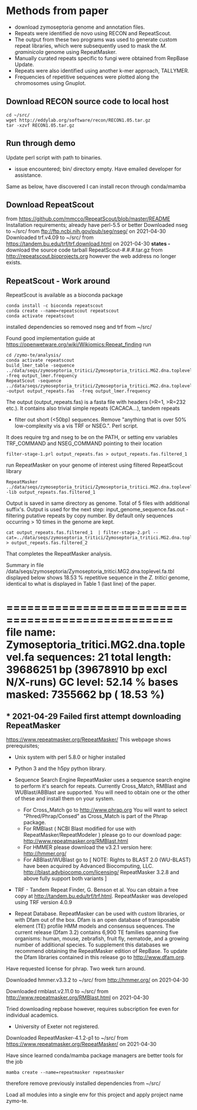 # Methods from paper
- download zymoseptoria genome and annotation files.
- Repeats were identified de novo using RECON and RepeatScout.
- The output from these two programs was used to generate custom repeat libraries, which were subsequently used to mask the *M. graminicola* genome using RepeatMasker. 
- Manually curated repeats specific to fungi were obtained from RepBase Update. 
- Repeats were also identified using another k-mer approach, TALLYMER.
- Frequencies of repetitive sequences were plotted along the chromosomes using Gnuplot.

## Download RECON source code to local host

    cd ~/src/
    wget http://eddylab.org/software/recon/RECON1.05.tar.gz
    tar -xzvf RECON1.05.tar.gz

## Run through demo
Update perl script with path to binaries.
- issue encountered; bin/ directory empty. Have emailed developer for assistance.

Same as below, have discovered I can install recon through conda/mamba


## Download RepeatScout
from https://github.com/mmcco/RepeatScout/blob/master/README
Installation requirements;
already have perl-5.5 or better
Downloaded nseg to ~/src/ from ftp://ftp.ncbi.nih.gov/pub/seg/nseg/ on 2021-04-30
Downloaded trf.v4.09 to ~/src/ from https://tandem.bu.edu/trf/trf.download.html on 2021-04-30
**states -** download the source code tarball RepeatScout-#.#.#.tar.gz 
from http://repeatscout.bioprojects.org however the web address no longer exists.

## RepeatScout - Work around
RepeatScout is available as a bioconda package
    
    conda install -c bioconda repeatscout
    conda create --name=repeatscout repeatscout
    conda activate repeatscout

installed dependencies so  removed nseg and trf from ~/src/

Found good implementation guide at https://openwetware.org/wiki/Wikiomics:Repeat_finding
run
    
    cd /zymo-te/analysis/
    conda activate repeatscout
    build_lmer_table -sequence ../data/seqs/zymoseptoria_tritici/Zymoseptoria_tritici.MG2.dna.toplevel.fa -freq output_lmer.frequency
    RepeatScout -sequence ../data/seqs/zymoseptoria_tritici/Zymoseptoria_tritici.MG2.dna.toplevel.fa -output output_repeats.fas  -freq output_lmer.frequency

The output (output_repeats.fas) is a fasta file with headers (>R=1, >R=232 etc.). It contains also trivial simple repeats (CACACA...), tandem repeats

- filter out short (<50bp) sequences. Remove "anything that is over 50% low-complexity vis a vis TRF or NSEG.". Perl script.

It does require trg and nseg to be on the PATH, or setting env variables TRF_COMMAND and NSEG_COMMAND pointing to their location

    filter-stage-1.prl output_repeats.fas > output_repeats.fas.filtered_1

run RepeatMasker on your genome of interest using filtered RepeatScout library

    RepeatMasker  ../data/seqs/zymoseptoria_tritici/Zymoseptoria_tritici.MG2.dna.toplevel.fa -lib output_repeats.fas.filtered_1

Output is saved in same directory as genome. Total of 5 files with additional suffix's.
Output is used for the next step: input_genome_sequence.fas.out - filtering putative repeats by copy number. By default only sequences occurring > 10 times in the genome are kept.

    cat output_repeats.fas.filtered_1  | filter-stage-2.prl --cat=../data/seqs/zymoseptoria_tritici/Zymoseptoria_tritici.MG2.dna.toplevel.fa.out > output_repeats.fas.filtered_2

That completes the RepeatMasker analysis.

Summary in file /data/seqs/zymoseptoria/Zymoseptoria_tritici.MG2.dna.toplevel.fa.tbl displayed below shows 18.53 % repetitive sequence in the *Z. tritici* genome, identical to what is displayed in Table 1 (last line) of the paper.

==================================================
file name: Zymoseptoria_tritici.MG2.dna.toplevel.fa
sequences:            21
total length:   39686251 bp  (39678910 bp excl N/X-runs)
GC level:         52.14 %
bases masked:    7355662 bp ( 18.53 %)
==================================================

## \* 2021-04-29 Failed first attempt downloading RepeatMasker
https://www.repeatmasker.org/RepeatMasker/
This webpage shows prerequisites;

- Unix system with perl 5.8.0 or higher installed
- Python 3 and the h5py python library.
- Sequence Search Engine
RepeatMasker uses a sequence search engine to perform it's search for repeats. Currently Cross_Match, RMBlast and WUBlast/ABBlast are supported. You will need to obtain one or the other of these and install them on your system.

    - For Cross_Match go to http://www.phrap.org You will want to select "Phred/Phrap/Consed" as Cross_Match is part of the Phrap package.
    - For RMBlast ( NCBI Blast modified for use with RepeatMasker/RepeatModeler ) please go to our download page: http://www.repeatmasker.org/RMBlast.html
    - For HMMER please download the v3.2.1 version here: http://hmmer.org/
    - For ABBlast/WUBlast go to [ NOTE: Rights to BLAST 2.0 (WU-BLAST) have been acquired by Advanced Biocomputing, LLC. http://blast.advbiocomp.com/licensing/ RepeatMasker 3.2.8 and above fully support both variants ]

- TRF - Tandem Repeat Finder, G. Benson et al. You can obtain a free copy at http://tandem.bu.edu/trf/trf.html. RepeatMasker was developed using TRF version 4.0.9

- Repeat Database. RepeatMasker can be used with custom libraries, or with Dfam out of the box. Dfam is an open database of transposable element (TE) profile HMM models and consensus sequences. The current release (Dfam 3.2) contains 6,900 TE families spanning five organisms: human, mouse, zebrafish, fruit fly, nematode, and a growing number of additional species. To supplement this databases we recommend obtaining the RepeatMasker edition of RepBase.
To update the Dfam libraries contained in this release go to http://www.dfam.org.

Have requested license for phrap. Two week turn around.

Downloaded hmmer.v3.3.2 to ~/src/ from http://hmmer.org/ on 2021-04-30

Downloaded rmblast.v2.11.0 to ~/src/ from http://www.repeatmasker.org/RMBlast.html on 2021-04-30

Tried downloading repbase however, requires subscription fee even for individual academics.

- University of Exeter not registered.

Downloaded RepeatMasker-4.1.2-p1 to ~/src/ from https://www.repeatmasker.org/RepeatMasker/ on 2021-04-30 

Have since learned conda/mamba package managers are better tools for the job

    mamba create --name=repeatmasker repeatmasker

therefore remove previously installed dependencies from ~/src/

Load all modules into a single env for this project and apply project name zymo-te.